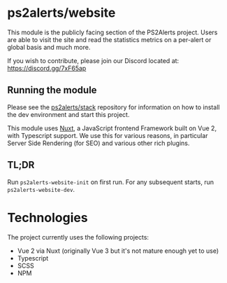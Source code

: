 # ps2alerts/website

This module is the publicly facing section of the PS2Alerts project. Users are able to visit the site and read the statistics metrics on a per-alert or global basis and much more.

If you wish to contribute, please join our Discord located at: https://discord.gg/7xF65ap

## Running the module

Please see the [ps2alerts/stack](https://github.com/ps2alerts/stack) repository for information on how to install the dev environment and start this project.

This module uses [Nuxt](https://nuxtjs.org/), a JavaScript frontend Framework built on Vue 2, with Typescript support. We use this for various reasons, in particular Server Side Rendering (for SEO) and various other rich plugins.

## TL;DR

Run `ps2alerts-website-init` on first run. For any subsequent starts, run `ps2alerts-website-dev`.

# Technologies

The project currently uses the following projects:

- Vue 2 via Nuxt (originally Vue 3 but it's not mature enough yet to use)
- Typescript
- SCSS
- NPM
